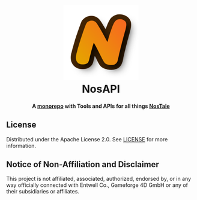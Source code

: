 <!--suppress HtmlDeprecatedAttribute, CheckImageSize -->
<h1 align="center">
    <a href="https://github.com/zakuciael/nosapi">
        <img alt="NosAPI" src="assets/logo.png" width="200" />
    </a>
    <br />
    NosAPI
</h1>

<h4 align="center">
  A <a href="https://monorepo.tools/">monorepo</a> with Tools and APIs for all things <a href="https://gameforge.com/en-GB/play/nostale">NosTale</a>
</h4>
<p align="center">
</p>

## License

Distributed under the Apache License 2.0. See [LICENSE](https://github.com/zakuciael/node-qtcre/blob/main/LICENSE) for
more information.

## Notice of Non-Affiliation and Disclaimer

This project is not affiliated, associated, authorized, endorsed by, or in any way officially connected with Entwell
Co., Gameforge 4D GmbH or any of their subsidiaries or affiliates.
